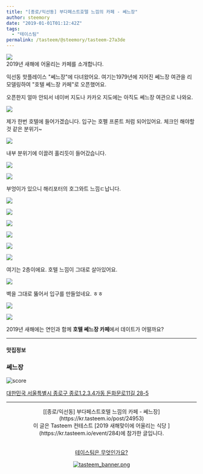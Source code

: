 ```yaml
---
title: "[종로/익선동] 부다페스트호텔 느낌의 카페 - 쎄느장"
author: steemory
date: "2019-01-01T01:12:42Z"
tags:
  - "테이스팀"
permalink: /tasteem/@steemory/tasteem-27a3de
---
```

![](https://static.tasteem.io/uploads/3843/post/24953/content_b1150b28-9b10-4f64-a5bf-ebc40489d009.jpeg)
<br/>
2019년 새해에 어울리는 카페를 소개합니다.

익선동 핫플레이스 "쎄느장"에 다녀왔어요. 여기는1979년에 지어진 쎄느장 여관을 리모델링하여 "호텔 쎄느장 카페"로 오픈했어요. 

오픈한지 얼마 안되서 네이버 지도나 카카오 지도에는 아직도 쎄느장 여관으로 나와요.

![](https://static.tasteem.io/uploads/image/image/122712/7a8b649c-1dab-4074-be79-5dc48d3f9837.jpeg)

제가 한번 호텔에 들어가겠습니다. 입구는 호펠 프론트 처럼 되어있어요. 체크인 해야할 것 같은 분위기~

![](https://static.tasteem.io/uploads/image/image/122720/7a8b649c-1dab-4074-be79-5dc48d3f9837.jpeg)

내부 분위기에 이끌려 홀리듯이 들어갔습니다.

![](https://static.tasteem.io/uploads/image/image/122721/7a8b649c-1dab-4074-be79-5dc48d3f9837.jpeg)

![](https://static.tasteem.io/uploads/image/image/122713/7a8b649c-1dab-4074-be79-5dc48d3f9837.jpeg)

부엉이가 있으니 해리포터의 호그와트 느낌ㄷ납니다.

![](https://static.tasteem.io/uploads/image/image/122714/7a8b649c-1dab-4074-be79-5dc48d3f9837.jpeg)

![](https://static.tasteem.io/uploads/image/image/122715/7a8b649c-1dab-4074-be79-5dc48d3f9837.jpeg)

![](https://static.tasteem.io/uploads/image/image/122716/7a8b649c-1dab-4074-be79-5dc48d3f9837.jpeg)

![](https://static.tasteem.io/uploads/image/image/122717/7a8b649c-1dab-4074-be79-5dc48d3f9837.jpeg)

![](https://static.tasteem.io/uploads/image/image/122718/7a8b649c-1dab-4074-be79-5dc48d3f9837.jpeg)

![](https://static.tasteem.io/uploads/image/image/122719/7a8b649c-1dab-4074-be79-5dc48d3f9837.jpeg)

여기는 2층이에요. 호텔 느낌이 그대로 살아있어요.

![](https://static.tasteem.io/uploads/image/image/122722/7a8b649c-1dab-4074-be79-5dc48d3f9837.jpeg)

벽을 그대로 뚫어서 입구를 만들었네요. ㅎㅎ

![](https://static.tasteem.io/uploads/image/image/122725/7a8b649c-1dab-4074-be79-5dc48d3f9837.jpeg)

![](https://static.tasteem.io/uploads/image/image/122724/7a8b649c-1dab-4074-be79-5dc48d3f9837.jpeg)

2019년 새해에는 연인과 함께 **호텔 쎄느장 카페**에서 데이트가 어떨까요?

---------------------
#### 맛집정보
### 쎄느장
![score](https://static.tasteem.io/images/steem/1Crowns.png)

[대한민국 서울특별시 종로구 종로1.2.3.4가동 돈화문로11길 28-5](https://kr.tasteem.io/post/24953#map)

-----------------------------------------
<center>[[종로/익선동] 부다페스트호텔 느낌의 카페 - 쎄느장](https://kr.tasteem.io/post/24953)
<br/>이 글은 Tasteem 컨테스트
 [2019 새해맞이에 어울리는 식당 ](https://kr.tasteem.io/event/284)에 참가한 글입니다.

<br/>[테이스팀은 무엇인가요?](https://kr.tasteem.io/about)

[![tasteem_banner.png](https://static.tasteem.io/images/tasteem_banner_v3.png)](https://kr.tasteem.io)</center>